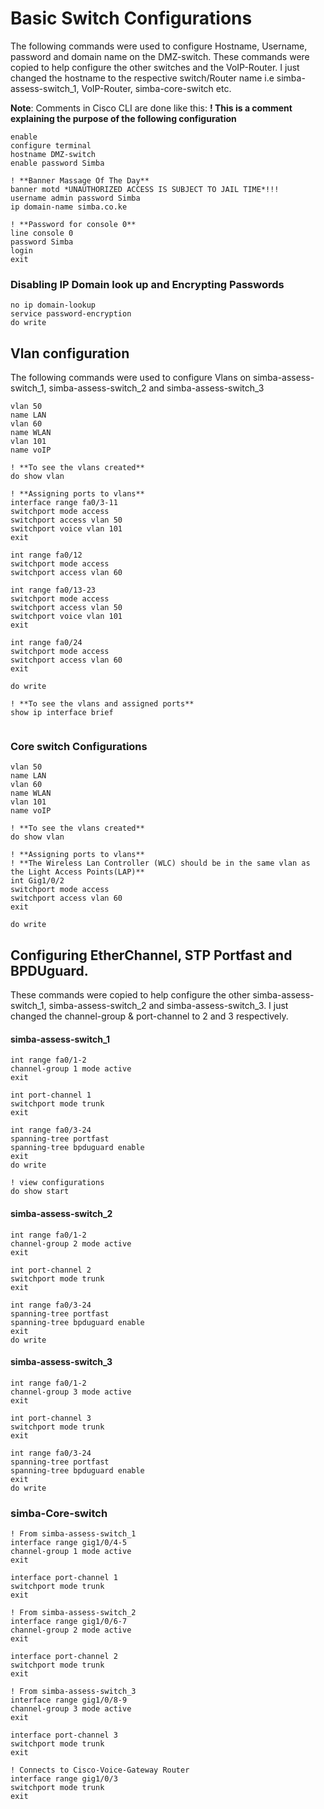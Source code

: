 # Basic Switch Configurations
The following commands were used to configure Hostname, Username, password and domain name on the DMZ-switch.
These commands were copied to help configure the other switches and the VoIP-Router. I just changed the hostname to the respective switch/Router name i.e simba-assess-switch_1, VoIP-Router, simba-core-switch etc.

**Note**: Comments in Cisco CLI are done like this:
**! This is a comment explaining the purpose of the following configuration**

```
enable
configure terminal
hostname DMZ-switch
enable password Simba

! **Banner Massage Of The Day**
banner motd *UNAUTHORIZED ACCESS IS SUBJECT TO JAIL TIME*!!!
username admin password Simba
ip domain-name simba.co.ke

! **Password for console 0**
line console 0
password Simba
login
exit
```
### Disabling IP Domain look up and Encrypting Passwords

```
no ip domain-lookup
service password-encryption 
do write

```

## Vlan configuration
The following commands were used to configure Vlans on simba-assess-switch_1, simba-assess-switch_2 and simba-assess-switch_3

```
vlan 50
name LAN
vlan 60
name WLAN
vlan 101
name voIP

! **To see the vlans created**
do show vlan

! **Assigning ports to vlans**
interface range fa0/3-11
switchport mode access
switchport access vlan 50
switchport voice vlan 101
exit

int range fa0/12
switchport mode access
switchport access vlan 60

int range fa0/13-23
switchport mode access
switchport access vlan 50
switchport voice vlan 101
exit

int range fa0/24
switchport mode access
switchport access vlan 60
exit

do write

! **To see the vlans and assigned ports**
show ip interface brief


```
### Core switch Configurations
```
vlan 50
name LAN
vlan 60
name WLAN
vlan 101
name voIP

! **To see the vlans created**
do show vlan

! **Assigning ports to vlans**
! **The Wireless Lan Controller (WLC) should be in the same vlan as the Light Access Points(LAP)**
int Gig1/0/2
switchport mode access
switchport access vlan 60
exit

do write
```
## Configuring EtherChannel, STP Portfast and BPDUguard.
These commands were copied to help configure the other simba-assess-switch_1, simba-assess-switch_2 and simba-assess-switch_3. I just changed the channel-group  & port-channel to 2 and 3 respectively. 

#### simba-assess-switch_1
```
int range fa0/1-2
channel-group 1 mode active
exit

int port-channel 1
switchport mode trunk
exit

int range fa0/3-24
spanning-tree portfast
spanning-tree bpduguard enable
exit
do write

! view configurations
do show start
```

#### simba-assess-switch_2
```
int range fa0/1-2
channel-group 2 mode active
exit

int port-channel 2
switchport mode trunk
exit

int range fa0/3-24
spanning-tree portfast
spanning-tree bpduguard enable
exit
do write
```

#### simba-assess-switch_3
```
int range fa0/1-2
channel-group 3 mode active
exit

int port-channel 3
switchport mode trunk
exit

int range fa0/3-24
spanning-tree portfast
spanning-tree bpduguard enable
exit
do write
```
### simba-Core-switch

```
! From simba-assess-switch_1
interface range gig1/0/4-5
channel-group 1 mode active
exit

interface port-channel 1
switchport mode trunk
exit

! From simba-assess-switch_2
interface range gig1/0/6-7
channel-group 2 mode active
exit

interface port-channel 2
switchport mode trunk
exit

! From simba-assess-switch_3
interface range gig1/0/8-9
channel-group 3 mode active
exit

interface port-channel 3
switchport mode trunk
exit

! Connects to Cisco-Voice-Gateway Router
interface range gig1/0/3
switchport mode trunk
exit
```

